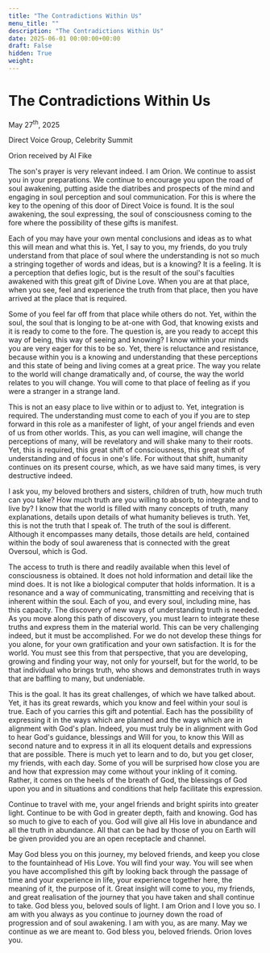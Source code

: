 ```yaml
---
title: "The Contradictions Within Us"
menu_title: ""
description: "The Contradictions Within Us"
date: 2025-06-01 00:00:00+00:00
draft: False
hidden: True
weight:
---
```

# The Contradictions Within Us

May 27<sup>th</sup>, 2025

Direct Voice Group, Celebrity Summit

Orion received by Al Fike

The son's prayer is very relevant indeed. I am Orion. We continue to assist you in your preparations. We continue to encourage you upon the road of soul awakening, putting aside the diatribes and prospects of the mind and engaging in soul perception and soul communication. For this is where the key to the opening of this door of Direct Voice is found. It is the soul awakening, the soul expressing, the soul of consciousness coming to the fore where the possibility of these gifts is manifest.

Each of you may have your own mental conclusions and ideas as to what this will mean and what this is. Yet, I say to you, my friends, do you truly understand from that place of soul where the understanding is not so much a stringing together of words and ideas, but is a knowing? It is a feeling. It is a perception that defies logic, but is the result of the soul's faculties awakened with this great gift of Divine Love. When you are at that place, when you see, feel and experience the truth from that place, then you have arrived at the place that is required.

Some of you feel far off from that place while others do not. Yet, within the soul, the soul that is longing to be at-one with God, that knowing exists and it is ready to come to the fore. The question is, are you ready to accept this way of being, this way of seeing and knowing? I know within your minds you are very eager for this to be so. Yet, there is reluctance and resistance, because within you is a knowing and understanding that these perceptions and this state of being and living comes at a great price. The way you relate to the world will change dramatically and, of course, the way the world relates to you will change. You will come to that place of feeling as if you were a stranger in a strange land.

This is not an easy place to live within or to adjust to. Yet, integration  is required. The understanding must come to each of you if you are to step forward in this role as a manifester of light, of your angel friends and even of us from other worlds. This, as you can well imagine, will change the perceptions of many, will be revelatory and will shake many to their roots. Yet, this is required, this great shift of consciousness, this great shift of understanding and of focus in one's life. For without that shift, humanity continues on its present course, which, as we have said many times, is very destructive indeed.

I ask you, my beloved brothers and sisters, children of truth, how much truth can you take? How much truth are you willing to absorb, to integrate and to live by? I know that the world is filled with many concepts of truth, many explanations, details upon details of what humanity believes is truth. Yet, this is not the truth that I speak of. The truth of the soul is different. Although it encompasses many details, those details are held, contained within the body of soul awareness that is connected with the great Oversoul, which is God.

The access to truth is there and readily available when this level of consciousness is obtained. It does not hold information and detail like the mind does. It is not like a biological computer that holds information. It is a resonance and a way of communicating, transmitting and receiving that is inherent within the soul. Each of you, and every soul, including mine, has this capacity. The discovery of new ways of understanding truth is needed. As you move along this path of discovery, you must learn to integrate these truths and express them in the material world. This can be very challenging indeed, but it must be accomplished. For we do not develop these things for you alone, for your own gratification and your own satisfaction. It is for the world. You must see this from that perspective, that you are developing, growing and finding your way, not only for yourself, but for the world, to be that individual who brings truth, who shows and demonstrates truth in ways that are baffling to many, but undeniable.

This is the goal. It has its great challenges, of which we have talked about. Yet, it has its great rewards, which you know and feel within your soul is true. Each of you carries this gift and potential. Each has the possibility of expressing it in the ways which are planned and the ways which are in alignment with God's plan. Indeed, you must truly be in alignment with God to hear God's guidance, blessings and Will for you, to know this Will as second nature and to express it in all its eloquent details and expressions that are possible. There is much yet to learn and to do, but you get closer, my friends, with each day. Some of you will be surprised how close you are and how that expression may come without your inkling of it coming. Rather, it comes on the heels of the breath of God, the blessings of God upon you and in situations and conditions that help facilitate this expression.

Continue to travel with me, your angel friends and bright spirits into greater light. Continue to be with God in greater depth, faith and knowing. God has so much to give to each of you. God will give all His love in abundance and all the truth in abundance. All that can be had by those of you on Earth will be given provided you are an open receptacle and channel.

May God bless you on this journey, my beloved friends, and keep you close to the fountainhead of His Love. You will find your way. You will see when you have accomplished this gift by looking back through the passage of time and your experience in life, your experience together here, the meaning of it, the purpose of it. Great insight will come to you, my friends, and great realisation of the journey that you have taken and shall continue to take. God bless you, beloved souls of light. I am Orion and I love you so. I am with you always as you continue to journey down the road of progression and of soul awakening. I am with you, as are many. May we continue as we are meant to. God bless you, beloved friends. Orion loves you.
